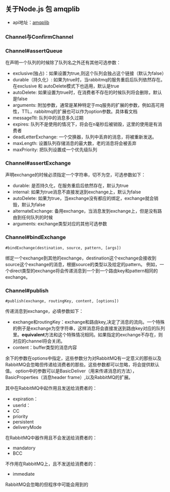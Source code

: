 ## 关于Node.js 包 amqplib
* api地址：[amqplib](http://www.squaremobius.net/amqp.node/channel_api.html#confirmchannel)

### Channel与ConfirmChannel

### Channel#assertQueue
在声明一个队列的时候除了队列名之外还有其他可选参数：
* exclusive(独占)：如果设置为true,则这个队列会独占这个链接（默认为false）
* durable（持久化）:  如果为true时，当rabbitmq的服务重启后队列依然存在。在exclusive 和 autoDelete模式下也适用，默认是true
* autoDelete: 如果设置为true时，在消费者不存在的时候队列将会删除，默认是false
* arguments: 附加参数，通常是某种特定于mq服务的扩展的参数，例如高可用性，TTL，rabbitmq的扩展也可以作为option参数。具体看文档
* messageTtl: 队列中的消息多久过期
* expires: 队列不是使用的情况下，将会在n毫秒后被销毁，这里的使用是有消费者
* deadLetterExchange: 一个交换器，队列中丢弃的消息，将被重新发送。
* maxLength: 设置队列存储消息的最大数，老的消息将会被丢弃
* maxPriority: 把队列设置成一个优先级队列

### Channel#assertExchange
声明exchange的时候必须指定一个字符串，切不为空，可选参数如下：
* durable: 是否持久化，在服务重启后依然存在，默认为true
* internal: 如果为true消息不直接发送到exchange上，默认为false
* autoDelete: 如果为true，当exchange没有都应的绑定，exchange就会销毁，默认为false
* alternateExchange: 备用exchange，当消息发到exchange上，但是没有路由到任何队列的时候
* arguments: exchange类型对应的其他可选参数

### Channel#bindExchange
```
#bindExchange(destination, source, pattern, [args])
```
绑定一个exchange到其他的exchange，destination这个exchange会接收到source这个exchange的消息，根据source的类型以及给定的pattern。
例如，一个direct类型的exchange将会传递消息到一个到一个路由key和pattern相同的exchange。
### Channel#publish
```
#publish(exchange, routingKey, content, [options])
```
传递消息到exchange，必填参数如下：
* exchange和routingKey：exchange和路由key,决定了消息的流向。一个特殊的例子是exchange为空字符串，这样消息将会直接发送到路由key对应的队列里。**equivalent**方法和这个特殊情况相同。如果指定的exchange不存在，则对应的channel将会关闭。
* content：buffer类型的消息内容

余下的参数在options中指定，这些参数分为对RabbitMQ有一定意义的那些以及RabbitMQ会忽略但传递给消费者的那些。这些参数都可以忽略，将会提供默认值。
option中的参数可以是BasicDeliver（用来传递消息的方法），BasicProperties（消息header frame）,以及RabbitMQ的扩展。

其中在RabbitMQ中起作用且发送给消费者的：
* expiration：
* userId：
* CC
* priority
* persistent
* deliveryMode

在RabbitMQ中器作用且不会发送给消费者的：
* mandatory
* BCC

不作用在RabbitMQ上，且不发送给消费者的：
* immediate

RabbitMQ会忽略的但程序中可能会用到的
